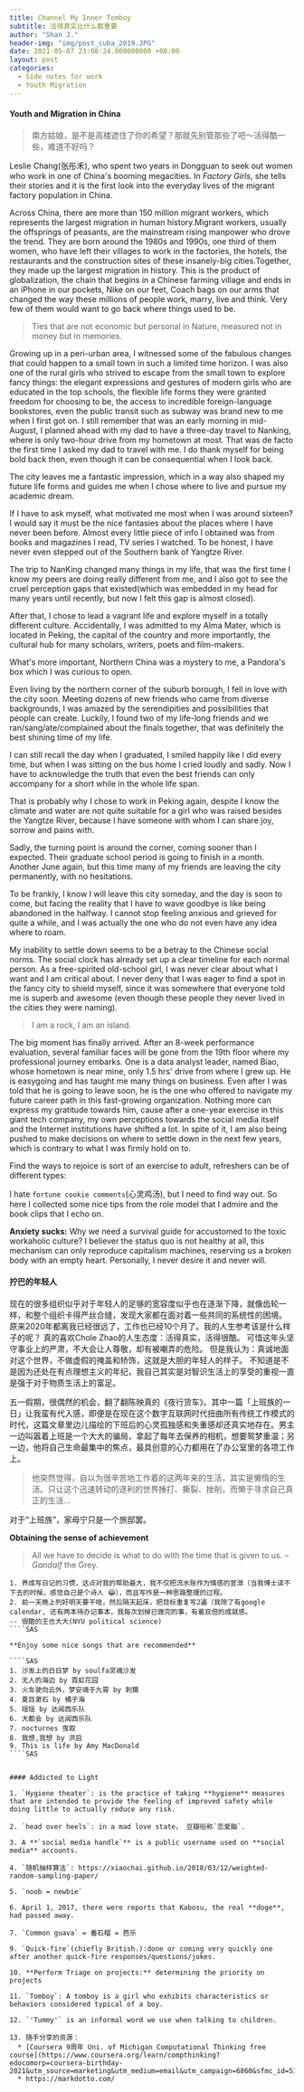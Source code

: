 ```yaml
---
title: Channel My Inner Tomboy
subtitle: 活得真实比什么都重要
author: "Shan J."
header-img: "img/post_cuba_2019.JPG"
date: 2021-05-07 23:08:24.000000000 +08:00
layout: post
categories:
  - Side notes for work
  - Youth Migration
---
```


####  Youth and Migration in China

> 南方姑娘，是不是高楼遮住了你的希望？那就先别管那些了吧～活得酷一些，难道不好吗？

Leslie Chang(张彤禾), who spent two years in Dongguan to seek out women who work in one of China's booming megacities. In *Factory Girls*, she tells their stories and it is the first look into the everyday lives of the migrant factory population in China.

Across China, there are more than 150 million migrant workers, which represents the largest migration in human history.Migrant workers, usually the offsprings of peasants, are the mainstream rising manpower who drove the trend. They are born around the 1980s and 1990s, one third of them women, who have left their villages to work in the factories, the hotels, the restaurants and the construction sites of these insanely-big cities.Together, they made up the largest migration in history. This is the product of globalization, the chain that begins in a Chinese farming village and ends in an iPhone in our pockets, Nike on our feet, Coach bags on our arms that changed the way these millions of people work, marry, live and think. Very few of them would want to go back where things used to be.

> Ties that are not economic but personal in Nature, measured not in money but in memories.

Growing up in a peri-urban area, I witnessed some of the fabulous changes that could happen to a small town in such a limited time horizon. I was also one of the rural girls who strived to escape from the small town to explore fancy things: the elegant expressions and gestures of modern girls who are educated in the top schools, the flexible life forms they were granted freedom for choosing to be, the access to incredible foreign-language bookstores, even the public transit such as subway was brand new to me when I first got on. I still remember that was an early morning in mid-August, I planned ahead with my dad to have a three-day travel to Nanking, where is only two-hour drive from my hometown at most. That was de facto the first time I asked my dad to travel with me. I do thank myself for being bold back then, even though it can be consequential when I look back.

The city leaves me a fantastic impression, which in a way also shaped my future life forms and guides me when I chose where to live and pursue my academic dream.

If I have to ask myself, what motivated me most when I was around sixteen? I would say it must be the nice fantasies about the places where I have never been before. Almost every little piece of info I obtained was from books and magazines I read, TV series I watched. To be honest, I have never even stepped out of the Southern bank of Yangtze River.

The trip to NanKing changed many things in my life, that was the first time I know my peers are doing really different from me, and I also got to see the cruel perception gaps that existed(which was embedded in my head for many years until recently, but now I felt this gap is almost closed).

After that, I chose to lead a vagrant life and explore myself in a totally different culture. Accidentally, I was admitted to my Alma Mater, which is located in Peking, the capital of the country and more importantly, the  cultural hub for many scholars, writers, poets and film-makers.

What's more important, Northern China was a mystery to me, a Pandora's box which I was curious to open.

Even living by the northern corner of the suburb borough, I fell in love with the city soon. Meeting dozens of new friends who came from diverse backgrounds, I was amazed by the serendipities and possibilities that people can create. Luckily, I found two of my life-long friends and we ran/sang/ate/complained about the finals together, that was definitely the best shining time of my life.

I can still recall the day when I graduated, I smiled happily like I did every time, but when I was sitting on the bus home I cried loudly and sadly. Now I have to acknowledge the truth that even the best friends can only accompany for a short while in the whole life span.  

That is probably why I chose to work in Peking again, despite I know the climate and water are not quite suitable for a girl who was raised besides the Yangtze River, because I have someone with whom I can share joy, sorrow and pains with.

Sadly, the turning point is around the corner, coming sooner than I expected. Their graduate school period is going to finish in a month. Another June again, but this time many of my friends are leaving the city permanently, with no hesitations.

To be frankly, I know I will leave this city someday, and the day is soon to come, but facing the reality that I have to wave goodbye is like being abandoned in the halfway. I cannot stop feeling anxious and grieved for quite a while, and I was actually the one who do not even have any idea where to roam.  

My inability to settle down seems to be a betray to the Chinese social norms. The social clock has already set up a clear timeline for each normal person.  As a free-spirited old-school girl, I was never clear about what I want and I am critical about. I never deny that I was eager to find a spot in the fancy city to shield myself, since it was somewhere that everyone told me is superb and awesome (even though these people they never lived in the cities they were naming).

> I am a rock, I am an island.

The big moment has finally arrived. After an 8-week performance evaluation, several familiar faces will be gone from the 19th floor where my professional journey embarks. One is a data analyst leader, named Biao, whose hometown is near mine, only 1.5 hrs' drive from where I grew up. He is easygoing and has taught me many things on business. Even after I was told that he is going to leave soon, he is the one who offered to navigate my future career path in this fast-growing organization. Nothing more can express my gratitude towards him, cause after a one-year exercise in this giant tech company, my own perceptions towards the social media itself and the Internet institutions have shifted a lot. In spite of it, I am also being pushed to make decisions on where to settle down in the next few years, which is contrary to what I was firmly hold on to.

Find the ways to rejoice is sort of an exercise to adult, refreshers can be of different types:

I hate `fortune cookie comments`(心灵鸡汤), but I need to find way out. So here I collected some nice tips from the role model that I admire and the book clips that I echo on.

**Anxiety sucks:** Why we need a survival guide for accustomed to the toxic workaholic culture? I believer the status quo is not healthy at all, this mechanism can only reproduce capitalism machines, reserving us a broken body with an empty heart. Personally, I never desire it and never will.


####  拧巴的年轻人

现在的很多组织似乎对于年轻人的足够的宽容度似乎也在逐渐下降，就像齿轮一样，和整个组织卡得严丝合缝，发现大家都在面对着一些共同的系统性的困境。
原来2020年都离我已经很远了，工作也已经10个月了。我的人生参考该是什么样子的呢？
真的喜欢Chole Zhao的人生态度：活得真实，活得很酷。
可惜这年头坚守事业上的严肃，不大会让人尊敬，却有被嘲弄的危险。
但是我认为：真诚地面对这个世界，不做虚假的掩盖和矫饰，这就是大胆的年轻人的样子。
不知道是不是因为还处在有点理想主义的年纪，我自己其实是对智识生活上的享受的重视一直是强于对于物质生活上的富足。

五一假期，很偶然的机会，翻了翻陈映真的《夜行货车》。其中一篇「上班族的一日」让我蛮有代入感，即便是在现在这个数字互联网时代扭曲所有传统工作模式的时代，这篇文章里边儿描绘的下班后的心灵孤独感和失重感却还真实地存在。男主一边叫嚣着上班是一个大大的骗局，拿起了每年去保养的相机，想要鸳梦重温；另一边，他将自己生命最集中的焦点，最具创意的心力都用在了办公室里的各项工作上。

> 他突然觉得，自以为很辛苦地工作着的这两年来的生活，其实是懒惰的生活。只让这个迅速转动的逐利的世界捶打、撕裂、挫削，而懒于寻求自己真正的生活…

对于“上班族”，家毋宁只是一个旅邸罢。


**Obtaining the sense of achievement**

> All we have to decide is what to do with the time that is given to us. – *Gandalf* the Grey.

 ````SAS
1. 养成写日记的习惯，这点对我的帮助最大，我不仅把流水账作为情感的宣泄（当我博士读不下去的时候，感觉自己是个诗人 😂），而且写作是一种思路整理的过程。
2. 前一天晚上列好明天要干啥，然后隔天起床，把目标重复写2遍（我除了有google calendar, 还有两本待办记事本，我每次划掉已做完的事，有着双倍的成就感。 	       -- 很酷的王也大大(NYU political science)
 ````SAS

**Enjoy some nice songs that are recommended**

 ````SAS
1. 沙发上的白日梦 by soulfa灵魂沙发
2. 无人的海边 by 霓虹花园
3. 火车驶向云外，梦安魂于九霄 by 刺猬
4. 夏目漱石 by 橘子海
5. 瑶瑶 by 达闻西乐队
6. 大都会 by 达闻西乐队
7. nocturnes 曳取
8. 我想,我想 by 洪启
9. This is life by Amy MacDonald
 ````SAS


#### Addicted to Light

1. `Hygiene theater`: is the practice of taking **hygiene** measures that are intended to provide the feeling of improved safety while doing little to actually reduce any risk.

2. `head over heels`: in a mad love state， 豆瓣俗称`恋爱脑`.

3. A **`social media handle`** is a public username used on **social media** accounts.

4. `随机抽样算法`: https://xiaochai.github.io/2018/03/12/weighted-random-sampling-paper/

5. `noob = newbie`

6. April 1, 2017, there were reports that Kabosu, the real **doge**, had passed away.

7. `Common guava` = 番石榴 = 芭乐

9. `Quick-fire`(chiefly British.):done or coming very quickly one after another quick-fire responses/questions/jokes.

10. **Perform Triage on projects:** determining the priority on projects

11. `Tomboy`: A tomboy is a girl who exhibits characteristics or behaviors considered typical of a boy.

12. `'Tummy'` is an informal word we use when talking to children.

13. 随手分享的资源：
   * [Coursera 9周年 Uni. of Michigan Computational Thinking free course](https://www.coursera.org/learn/compthinking?edocomorp=coursera-birthday-2021&utm_source=marketing&utm_medium=email&utm_campaign=6860&sfmc_id=5192207&sfmc_key=0031U00001Pj9dBQAR#syllabus)
   * https://markdotto.com/
